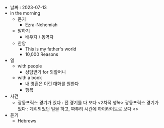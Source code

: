 - 날짜 : 2023-07-13
- in the morning
	- 듣기
		- Ezra-Nehemiah
	- 말하기
		-  배우자 / 동역자 
	- 찬양
		- This is my father's world
		- 10,000 Reasons
- 일
	- with people
		- 상담받기 for 외할머니
	- with a book
		- 내 영혼은 이런 대화를 원한다
		- 행복
- 사건
	- 광동프릭스 경기가 있다 : 전 경기를 다 보다 <2차적 행복> 광동프릭스 경기가 있다 : 계획되었던 일을 하고, 짜투리 시간에 하이라이트로 보다 <> 
- 듣기
	- Hebrews 
